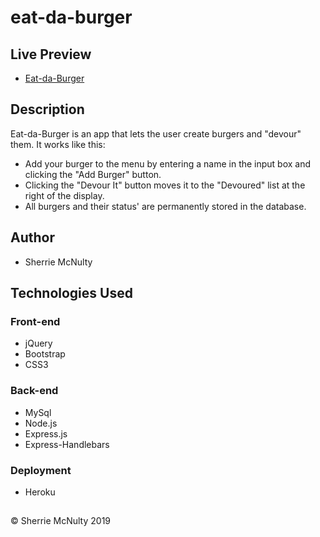 # eat-da-burger

## Live Preview
 - [Eat-da-Burger](https://eat-da-burger-srm.herokuapp.com/)

## Description

Eat-da-Burger is an app that lets the user create burgers and "devour" them.  It works like this:
  - Add your burger to the menu by entering a name in the input box and clicking the "Add Burger" button.
  - Clicking the "Devour It" button moves it to the "Devoured" list at the right of the display.
  - All burgers and their status' are permanently stored in the database.

 ## Author
  - Sherrie McNulty
 
## Technologies Used

 ### Front-end  
   - jQuery
   - Bootstrap
   - CSS3

  ### Back-end
   - MySql
   - Node.js
   - Express.js
   - Express-Handlebars

  ### Deployment
   - Heroku
  
## 
© Sherrie McNulty 2019
